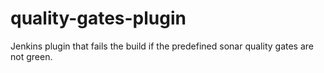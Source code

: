 # quality-gates-plugin
Jenkins plugin that fails the build if the predefined sonar quality gates are not green.
